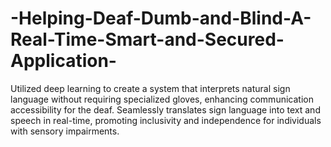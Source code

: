 # -Helping-Deaf-Dumb-and-Blind-A-Real-Time-Smart-and-Secured-Application-
Utilized deep learning to create a system that interprets natural sign language without requiring specialized  gloves, enhancing communication accessibility for the deaf. Seamlessly translates sign language into text  and speech in real-time, promoting inclusivity and independence for individuals with sensory impairments.
